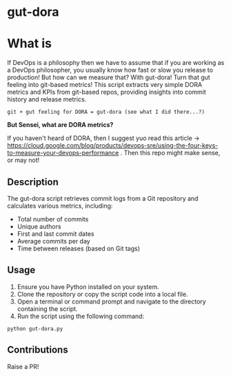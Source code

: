 # gut-dora

# What is

If DevOps is a philosophy then we have to assume that if you are working as a DevOps philosopher, you usually know how fast or slow you release to production! But how can we measure that? With gut-dora! Turn that gut feeling into git-based metrics! This script extracts very simple DORA metrics and KPIs from git-based repos, providing insights into commit history and release metrics. 

`git + gut feeling for DORA = gut-dora (see what I did there...?)`

**But Sensei, what are DORA metrics?**

If you haven't heard of DORA, then I suggest yuo read this article -> https://cloud.google.com/blog/products/devops-sre/using-the-four-keys-to-measure-your-devops-performance . Then this repo might make sense, or may not!


## Description

The gut-dora script retrieves commit logs from a Git repository and calculates various metrics, including:

- Total number of commits
- Unique authors
- First and last commit dates
- Average commits per day
- Time between releases (based on Git tags)

## Usage

1. Ensure you have Python installed on your system.
2. Clone the repository or copy the script code into a local file.
3. Open a terminal or command prompt and navigate to the directory containing the script.
4. Run the script using the following command:

```
python gut-dora.py
```

## Contributions

Raise a PR!
